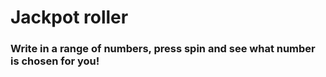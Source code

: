 # Jackpot roller

### Write in a range of numbers, press spin and see what number is chosen for you!
